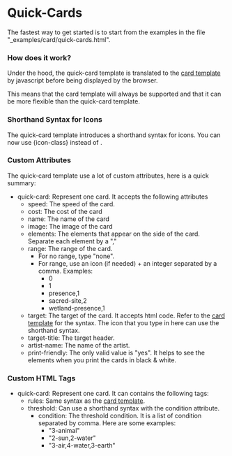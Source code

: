 # Quick-Cards

The fastest way to get started is to start from the examples in the file "_examples/card/quick-cards.html".

### How does it work?

Under the hood, the quick-card template is translated to the [card template](_docs/card.md) by javascript before being displayed by the browser.

This means that the card template will always be supported and that it can be more flexible than the quick-card template.

### Shorthand Syntax for Icons

The quick-card template introduces a shorthand syntax for icons. You can now use {icon-class} instead of <icon class="icon-class"></icon>.

### Custom Attributes

The quick-card template use a lot of custom attributes, here is a quick summary:

- quick-card: Represent one card. It accepts the following attributes
  - speed: The speed of the card.
  - cost: The cost of the card
  - name: The name of the card
  - image: The image of the card
  - elements: The elements that appear on the side of the card. Separate each element by a ","
  - range: The range of the card.
    - For no range, type "none".
    - For range, use an icon (if needed) + an integer separated by a comma. Examples:
      - 0
      - 1
      - presence,1
      - sacred-site,2
      - wetland-presence,1
  - target: The target of the card. It accepts html code. Refer to the [card template](_docs/card.md) for the syntax. The icon that you type in here can use the shorthand syntax.
  - target-title: The target header.
  - artist-name: The name of the artist.
  - print-friendly: The only valid value is "yes". It helps to see the elements when you print the cards in black & white.

### Custom HTML Tags

- quick-card: Represent one card. It can contains the following tags:
  - rules: Same syntax as the [card template](_docs/card.md).
  - threshold: Can use a shorthand syntax with the condition attribute.
    - condition: The threshold condition. It is a list of condition separated by comma. Here are some examples:
      - "3-animal"
      - "2-sun,2-water"
      - "3-air,4-water,3-earth"


